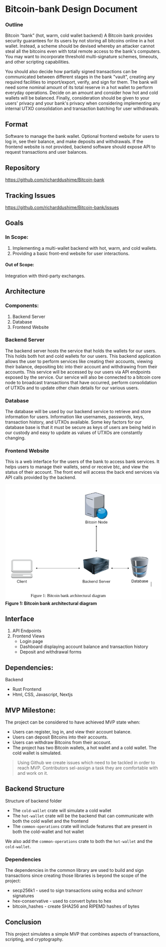 # Bitcoin-bank Design Document

### Outline
Bitcoin “bank” (hot, warm, cold wallet backend) A Bitcoin bank provides security guarantees for its users by not storing all bitcoins online in a hot wallet. Instead, a scheme should be devised whereby an attacker cannot steal all the bitcoins even with total remote access to the bank's computers. You may want to incorporate threshold multi-signature schemes, timeouts, and other scripting capabilities. 

You should also decide how partially signed transactions can be communicated between different stages in the bank "vault", creating any required facilities to import/export, verify, and sign for them. The bank will need some nominal amount of its total reserve in a hot wallet to perform everyday operations. Decide on an amount and consider how hot and cold wallets will be balanced. Finally, consideration should be given to your users' privacy and your bank's privacy when considering implementing any internal UTXO consolidation and transaction batching for user withdrawals.

## Format
Software to manage the bank wallet. Optional frontend website for users to log in, see their balance, and make deposits and withdrawals. If the frontend website is not provided, backend software should expose API to request transactions and user balances.

## Repository
https://github.com/richarddushime/Bitcoin-bank

## Tracking Issues
https://github.com/richarddushime/Bitcoin-bank/issues


## Goals

### In Scope:

1. Implementing a multi-wallet backend with hot, warm, and cold wallets.
2. Providing a basic front-end website for user interactions.

#### Out of Scope:

Integration with third-party exchanges.

## Architecture

### Components:
1. Backend Server
2. Database
3. Frontend Website

### Backend Server 
The backend server hosts the service that holds the wallets for our users. This holds both hot and cold wallets for our users. This backend application allows the user to perform services like creating their accounts, viewing their balance, depositing btc into their account and withdrawing from their accounts. This service will be accessed by our users via API endpoints exposed by the service. Our service will also be connected to a bitcoin core node to broadcast transactions that have occurred, perform consolidation of UTXOs and to update other chain details for our various users.

### Database 
The database will be used by our backend service to retrieve and store information for users. Information like usernames, passwords, keys, transaction history, and UTXOs available. Some key factors for our database base is that it must be secure as keys of users are being held in our custody and easy to update as values of UTXOs are constantly changing.

### Frontend Website
This is a web interface for the users of the bank to access bank services. It helps users to manage their wallets, send or receive btc, and view the status of their account. The front end will access the back end services via API calls provided by the backend. 

![Bitcoin bank architectural diagram](/Bitcoin-Bank.png)
**Figure 1: Bitcoin bank architectural diagram**
 
## Interface

1. API Endpoints
2. Frontend Views
   - Login page
   - Dashboard displaying account balance and transaction history
   - Deposit and withdrawal forms

## Dependencies:

Backend
  - Rust
Frontend
  - Html, CSS, Javascript, Nextjs

## MVP Milestone:

The project can be considered to have achieved MVP state when:
- Users can register, log in, and view their account balance.
- Users can deposit Bitcoins into their accounts.
- Users can withdraw Bitcoins from their account.
- The project has two Bitcoin wallets, a hot wallet and a cold wallet. The cold wallet is simulated.

> Using Github we create issues which need to be tackled in order to reach MVP. Contributors sel-assign a task they are comfortable with and work on it.

## Backend Structure
Structure of backend folder
- The `cold-wallet` crate will simulate a cold wallet
- The `hot-wallet` crate will be the backend that can communicate with both the cold wallet and the frontend
- The `common-operations` crate will include features that are present in both the cold-wallet and hot wallet

We also add the `common-operations` crate to both the `hot-wallet` and the `cold-wallet`.

### Dependencies
The dependencies in the common library are used to build and sign transactions
since creating those libraries is beyond the scope of the project:
- secp256k1 - used to sign transactions using ecdsa and schnorr signatures
- hex-conservative - used to convert bytes to hex
- bitcoin_hashes - create SHA256 and RIPEMD hashes of bytes

## Conclusion
This project simulates a simple MVP that combines aspects of transactions, scripting, and cryptography.
